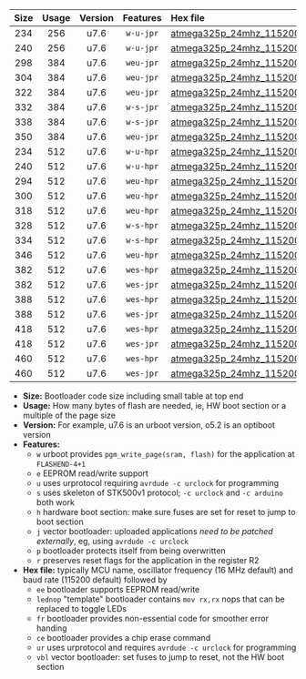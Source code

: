|Size|Usage|Version|Features|Hex file|
|:-:|:-:|:-:|:-:|:--|
|234|256|u7.6|`w-u-jpr`|[atmega325p_24mhz_115200bps_ur_vbl.hex](https://raw.githubusercontent.com/stefanrueger/urboot/main/bootloaders/atmega325p/fcpu_24mhz/115200_bps/atmega325p_24mhz_115200bps_ur_vbl.hex)|
|240|256|u7.6|`w-u-jpr`|[atmega325p_24mhz_115200bps_lednop_ur_vbl.hex](https://raw.githubusercontent.com/stefanrueger/urboot/main/bootloaders/atmega325p/fcpu_24mhz/115200_bps/atmega325p_24mhz_115200bps_lednop_ur_vbl.hex)|
|298|384|u7.6|`weu-jpr`|[atmega325p_24mhz_115200bps_ee_ur_vbl.hex](https://raw.githubusercontent.com/stefanrueger/urboot/main/bootloaders/atmega325p/fcpu_24mhz/115200_bps/atmega325p_24mhz_115200bps_ee_ur_vbl.hex)|
|304|384|u7.6|`weu-jpr`|[atmega325p_24mhz_115200bps_ee_lednop_ur_vbl.hex](https://raw.githubusercontent.com/stefanrueger/urboot/main/bootloaders/atmega325p/fcpu_24mhz/115200_bps/atmega325p_24mhz_115200bps_ee_lednop_ur_vbl.hex)|
|322|384|u7.6|`weu-jpr`|[atmega325p_24mhz_115200bps_ee_lednop_fr_ur_vbl.hex](https://raw.githubusercontent.com/stefanrueger/urboot/main/bootloaders/atmega325p/fcpu_24mhz/115200_bps/atmega325p_24mhz_115200bps_ee_lednop_fr_ur_vbl.hex)|
|332|384|u7.6|`w-s-jpr`|[atmega325p_24mhz_115200bps_vbl.hex](https://raw.githubusercontent.com/stefanrueger/urboot/main/bootloaders/atmega325p/fcpu_24mhz/115200_bps/atmega325p_24mhz_115200bps_vbl.hex)|
|338|384|u7.6|`w-s-jpr`|[atmega325p_24mhz_115200bps_lednop_vbl.hex](https://raw.githubusercontent.com/stefanrueger/urboot/main/bootloaders/atmega325p/fcpu_24mhz/115200_bps/atmega325p_24mhz_115200bps_lednop_vbl.hex)|
|350|384|u7.6|`weu-jpr`|[atmega325p_24mhz_115200bps_ee_lednop_fr_ce_ur_vbl.hex](https://raw.githubusercontent.com/stefanrueger/urboot/main/bootloaders/atmega325p/fcpu_24mhz/115200_bps/atmega325p_24mhz_115200bps_ee_lednop_fr_ce_ur_vbl.hex)|
|234|512|u7.6|`w-u-hpr`|[atmega325p_24mhz_115200bps_ur.hex](https://raw.githubusercontent.com/stefanrueger/urboot/main/bootloaders/atmega325p/fcpu_24mhz/115200_bps/atmega325p_24mhz_115200bps_ur.hex)|
|240|512|u7.6|`w-u-hpr`|[atmega325p_24mhz_115200bps_lednop_ur.hex](https://raw.githubusercontent.com/stefanrueger/urboot/main/bootloaders/atmega325p/fcpu_24mhz/115200_bps/atmega325p_24mhz_115200bps_lednop_ur.hex)|
|294|512|u7.6|`weu-hpr`|[atmega325p_24mhz_115200bps_ee_ur.hex](https://raw.githubusercontent.com/stefanrueger/urboot/main/bootloaders/atmega325p/fcpu_24mhz/115200_bps/atmega325p_24mhz_115200bps_ee_ur.hex)|
|300|512|u7.6|`weu-hpr`|[atmega325p_24mhz_115200bps_ee_lednop_ur.hex](https://raw.githubusercontent.com/stefanrueger/urboot/main/bootloaders/atmega325p/fcpu_24mhz/115200_bps/atmega325p_24mhz_115200bps_ee_lednop_ur.hex)|
|318|512|u7.6|`weu-hpr`|[atmega325p_24mhz_115200bps_ee_lednop_fr_ur.hex](https://raw.githubusercontent.com/stefanrueger/urboot/main/bootloaders/atmega325p/fcpu_24mhz/115200_bps/atmega325p_24mhz_115200bps_ee_lednop_fr_ur.hex)|
|328|512|u7.6|`w-s-hpr`|[atmega325p_24mhz_115200bps.hex](https://raw.githubusercontent.com/stefanrueger/urboot/main/bootloaders/atmega325p/fcpu_24mhz/115200_bps/atmega325p_24mhz_115200bps.hex)|
|334|512|u7.6|`w-s-hpr`|[atmega325p_24mhz_115200bps_lednop.hex](https://raw.githubusercontent.com/stefanrueger/urboot/main/bootloaders/atmega325p/fcpu_24mhz/115200_bps/atmega325p_24mhz_115200bps_lednop.hex)|
|346|512|u7.6|`weu-hpr`|[atmega325p_24mhz_115200bps_ee_lednop_fr_ce_ur.hex](https://raw.githubusercontent.com/stefanrueger/urboot/main/bootloaders/atmega325p/fcpu_24mhz/115200_bps/atmega325p_24mhz_115200bps_ee_lednop_fr_ce_ur.hex)|
|382|512|u7.6|`wes-hpr`|[atmega325p_24mhz_115200bps_ee.hex](https://raw.githubusercontent.com/stefanrueger/urboot/main/bootloaders/atmega325p/fcpu_24mhz/115200_bps/atmega325p_24mhz_115200bps_ee.hex)|
|382|512|u7.6|`wes-jpr`|[atmega325p_24mhz_115200bps_ee_vbl.hex](https://raw.githubusercontent.com/stefanrueger/urboot/main/bootloaders/atmega325p/fcpu_24mhz/115200_bps/atmega325p_24mhz_115200bps_ee_vbl.hex)|
|388|512|u7.6|`wes-hpr`|[atmega325p_24mhz_115200bps_ee_lednop.hex](https://raw.githubusercontent.com/stefanrueger/urboot/main/bootloaders/atmega325p/fcpu_24mhz/115200_bps/atmega325p_24mhz_115200bps_ee_lednop.hex)|
|388|512|u7.6|`wes-jpr`|[atmega325p_24mhz_115200bps_ee_lednop_vbl.hex](https://raw.githubusercontent.com/stefanrueger/urboot/main/bootloaders/atmega325p/fcpu_24mhz/115200_bps/atmega325p_24mhz_115200bps_ee_lednop_vbl.hex)|
|418|512|u7.6|`wes-hpr`|[atmega325p_24mhz_115200bps_ee_lednop_fr.hex](https://raw.githubusercontent.com/stefanrueger/urboot/main/bootloaders/atmega325p/fcpu_24mhz/115200_bps/atmega325p_24mhz_115200bps_ee_lednop_fr.hex)|
|418|512|u7.6|`wes-jpr`|[atmega325p_24mhz_115200bps_ee_lednop_fr_vbl.hex](https://raw.githubusercontent.com/stefanrueger/urboot/main/bootloaders/atmega325p/fcpu_24mhz/115200_bps/atmega325p_24mhz_115200bps_ee_lednop_fr_vbl.hex)|
|460|512|u7.6|`wes-hpr`|[atmega325p_24mhz_115200bps_ee_lednop_fr_ce.hex](https://raw.githubusercontent.com/stefanrueger/urboot/main/bootloaders/atmega325p/fcpu_24mhz/115200_bps/atmega325p_24mhz_115200bps_ee_lednop_fr_ce.hex)|
|460|512|u7.6|`wes-jpr`|[atmega325p_24mhz_115200bps_ee_lednop_fr_ce_vbl.hex](https://raw.githubusercontent.com/stefanrueger/urboot/main/bootloaders/atmega325p/fcpu_24mhz/115200_bps/atmega325p_24mhz_115200bps_ee_lednop_fr_ce_vbl.hex)|

- **Size:** Bootloader code size including small table at top end
- **Usage:** How many bytes of flash are needed, ie, HW boot section or a multiple of the page size
- **Version:** For example, u7.6 is an urboot version, o5.2 is an optiboot version
- **Features:**
  + `w` urboot provides `pgm_write_page(sram, flash)` for the application at `FLASHEND-4+1`
  + `e` EEPROM read/write support
  + `u` uses urprotocol requiring `avrdude -c urclock` for programming
  + `s` uses skeleton of STK500v1 protocol; `-c urclock` and `-c arduino` both work
  + `h` hardware boot section: make sure fuses are set for reset to jump to boot section
  + `j` vector bootloader: uploaded applications *need to be patched externally*, eg, using `avrdude -c urclock`
  + `p` bootloader protects itself from being overwritten
  + `r` preserves reset flags for the application in the register R2
- **Hex file:** typically MCU name, oscillator frequency (16 MHz default) and baud rate (115200 default) followed by
  + `ee` bootloader supports EEPROM read/write
  + `lednop` "template" bootloader contains `mov rx,rx` nops that can be replaced to toggle LEDs
  + `fr` bootloader provides non-essential code for smoother error handing
  + `ce` bootloader provides a chip erase command
  + `ur` uses urprotocol and requires `avrdude -c urclock` for programming
  + `vbl` vector bootloader: set fuses to jump to reset, not the HW boot section
